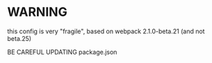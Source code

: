 # WARNING

this config is very "fragile", based on webpack 2.1.0-beta.21 (and not beta.25)

BE CAREFUL UPDATING package.json
